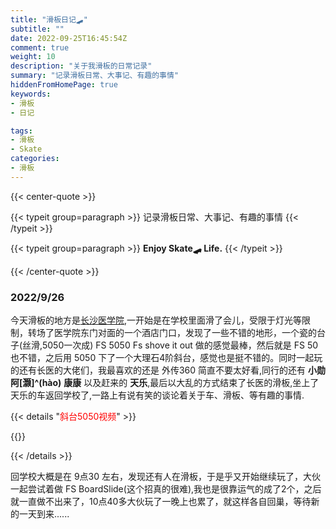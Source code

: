 ```yaml
---
title: "滑板日记🛹"
subtitle: ""
date: 2022-09-25T16:45:54Z
comment: true
weight: 10
description: "关于我滑板的日常记录"
summary: "记录滑板日常、大事记、有趣的事情"
hiddenFromHomePage: true
keywords: 
- 滑板
- 日记

tags:
- 滑板
- Skate
categories:
- 滑板
---
```


{{< center-quote >}}

{{< typeit group=paragraph >}}
记录滑板日常、大事记、有趣的事情
{{< /typeit >}}

{{< typeit group=paragraph >}}
**Enjoy Skate🛹 Life.**
{{< /typeit >}}

{{< /center-quote >}}

### 2022/9/26

今天滑板的地方是[长沙医学院](https://map.baidu.com/search/%E9%95%BF%E6%B2%99%E5%8C%BB%E5%AD%A6%E9%99%A2/@12565861.34445,3266640.297355,18z?querytype=s&da_src=shareurl&wd=%E9%95%BF%E6%B2%99%E5%8C%BB%E5%AD%A6%E9%99%A2&c=158&src=0&wd2=%E9%95%BF%E6%B2%99%E5%B8%82%E6%9C%9B%E5%9F%8E%E5%8C%BA&pn=0&sug=1&l=13&b=(12548675,3249479;12583235,3306439)&from=webmap&biz_forward=%7B%22scaler%22:1,%22styles%22:%22pl%22%7D&sug_forward=a47e3eaad6bb6ff9400245d4&device_ratio=1),一开始是在学校里面滑了会儿，受限于灯光等限制，转场了医学院东门对面的一个酒店门口，发现了一些不错的地形，一个瓷的台子(丝滑,5050一次成) FS 5050 Fs shove it out 做的感觉最棒，然后就是 FS 50 也不错，之后用 5050 下了一个大理石4阶斜台，感觉也是挺不错的。同时一起玩的还有长医的大佬们，我最喜欢的还是 外传360 简直不要太好看,同行的还有 **小勋** **阿[灏]^(hào)** **康康** 以及赶来的 **天乐**,最后以大乱的方式结束了长医的滑板,坐上了天乐的车返回学校了,一路上有说有笑的谈论着关于车、滑板、等有趣的事情.

{{< details "<font color='red'>斜台5050视频</font>" >}}

{{<bilibili BV15V4y1T7f2>}}

{{< /details >}}

回学校大概是在 9点30 左右，发现还有人在滑板，于是乎又开始继续玩了，大伙一起尝试着做 FS BoardSlide(这个招真的很难),我也是很靠运气的成了2个，之后就一直做不出来了，10点40多大伙玩了一晚上也累了，就这样各自回巢，等待新的一天到来......
